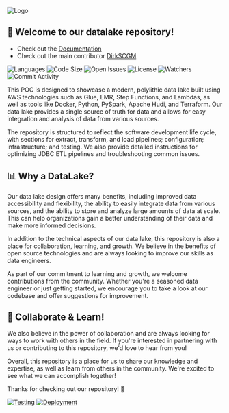 ![Logo](https://color-company-it.github.io/modern-cloud-datalake-v1/src/logo.png)

## 💾 Welcome to our datalake repository! 

- Check out the [Documentation](https://color-company-it.github.io/modern-cloud-datalake-v1/)
- Check out the main contributor [DirkSCGM](https://github.com/DirksCGM)

![Languages](https://img.shields.io/github/languages/count/color-company-it/modern-cloud-datalake-v1?style=for-the-badge)
![Code Size](https://img.shields.io/github/languages/code-size/color-company-it/modern-cloud-datalake-v1?style=for-the-badge)
![Open Issues](https://img.shields.io/github/issues/color-company-it/modern-cloud-datalake-v1?style=for-the-badge)
![License](https://img.shields.io/github/license/color-company-it/modern-cloud-datalake-v1?style=for-the-badge)
![Watchers](https://img.shields.io/github/watchers/color-company-it/modern-cloud-datalake-v1?style=for-the-badge)
![Commit Activity](https://img.shields.io/github/commit-activity/m/color-company-it/modern-cloud-datalake-v1?style=for-the-badge)

This POC is designed to showcase a modern, polylithic data lake built using AWS technologies such as Glue, EMR, Step Functions, and Lambdas, as well as tools like Docker, Python, PySpark, Apache Hudi, and Terraform. Our data lake provides a single source of truth for data and allows for easy integration and analysis of data from various sources.

The repository is structured to reflect the software development life cycle, with sections for extract, transform, and load pipelines; configuration; infrastructure; and testing. We also provide detailed instructions for optimizing JDBC ETL pipelines and troubleshooting common issues.

## 📊 Why a DataLake?
Our data lake design offers many benefits, including improved data accessibility and flexibility, the ability to easily integrate data from various sources, and the ability to store and analyze large amounts of data at scale. This can help organizations gain a better understanding of their data and make more informed decisions. 

In addition to the technical aspects of our data lake, this repository is also a place for collaboration, learning, and growth. We believe in the benefits of open source technologies and are always looking to improve our skills as data engineers.

As part of our commitment to learning and growth, we welcome contributions from the community. Whether you're a seasoned data engineer or just getting started, we encourage you to take a look at our codebase and offer suggestions for improvement.

## 🚀 Collaborate & Learn!
We also believe in the power of collaboration and are always looking for ways to work with others in the field. If you're interested in partnering with us or contributing to this repository, we'd love to hear from you!

Overall, this repository is a place for us to share our knowledge and expertise, as well as learn from others in the community. We're excited to see what we can accomplish together! 

Thanks for checking out our repository! 🙌

[![Testing](https://github.com/color-company-it/modern-cloud-datalake-v1/actions/workflows/test.yml/badge.svg)](https://github.com/color-company-it/modern-cloud-datalake-v1/actions/workflows/test.yml)
[![Deployment](https://github.com/color-company-it/modern-cloud-datalake-v1/actions/workflows/deployment.yml/badge.svg)](https://github.com/color-company-it/modern-cloud-datalake-v1/actions/workflows/deployment.yml)

